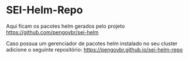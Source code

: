 # SEI-Helm-Repo


Aqui ficam os pacotes helm gerados pelo projeto https://github.com/pengovbr/sei-helm

Caso possua um gerenciador de pacotes helm instalado no seu cluster adicione o seguinte repositório:
https://pengovbr.github.io/sei-helm-repo